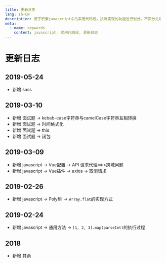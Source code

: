 ```yaml
---
title: 更新日志
lang: zh-CN
description: 用于积累javascript中的实用代码段。按照实现的功能进行划分，不区分先后。
meta:
  - name: keywords
    content: javascript, 实用代码段, 更新日志
---
```


# 更新日志 #

## 2019-05-24 ##

- 新增  sass

## 2019-03-10 ##

- 新增  面试题 -> kebab-case字符串与camelCase字符串互相转换
- 新增  面试题 -> 时间格式化
- 新增  面试题 -> this
- 新增  面试题 -> 闭包

## 2019-03-09 ##

- 新增  javascript -> Vue配置 -> API 请求代理==>>跨域问题
- 新增  javascript -> Vue插件 -> axios -> 取消请求

## 2019-02-26 ##

- 新增 javascript -> Polyfill -> `Array.flat`的实现方式

## 2019-02-24 ##

- 新增 javascript -> 通用方法 -> `[1, 2, 3].map(parseInt)`的执行过程

## 2018 ##

- 新增 其余